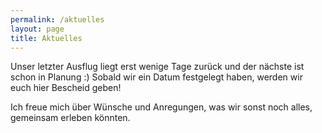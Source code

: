 ```yaml
---
permalink: /aktuelles
layout: page
title: Aktuelles
---
```

Unser letzter Ausflug liegt erst wenige Tage zurück und der nächste ist schon in Planung :) Sobald wir ein Datum festgelegt haben, werden wir euch hier Bescheid geben!



Ich freue mich über Wünsche und Anregungen, was wir sonst noch alles, gemeinsam erleben könnten. 


